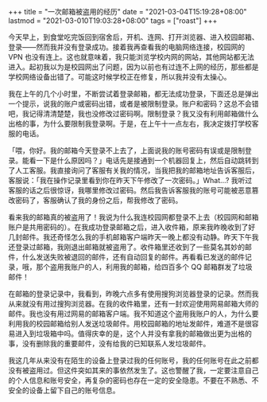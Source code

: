 +++
title = "一次邮箱被盗用的经历"
date = "2021-03-04T15:19:28+08:00"
lastmod = "2021-03-010T19:03:28+08:00"
tags = ["roast"]
+++

今天早上，到食堂吃完饭回到宿舍后，开机、连网、打开浏览器、进入校园邮箱、登录——然而我并没有登录成功。接着我再查看我的电脑网络连接，校园网的 VPN 也没有连上。这也就意味着，我只能浏览学校内网的网站，其他网站都无法进入。起初我以为是校园网出了问题，因为以前也有过连不上网的经历，那些都是学校网络设备出错了。可能这时候学校正在修复，所以我并没有太操心。

我在上午的几个小时里，不断尝试着登录邮箱，都无法成功登录，下面还总是弹出一个提示，说我的账户或密码出错，或者是被限制登录。账户和密码？这总不会错吧，我记得清清楚楚，我也没修改过密码啊。限制登录？我又没有利用邮箱做什么出格的事，为什么要限制我登录啊。于是，在上午十一点左右，我决定拨打学校客服的电话。

「喂，你好。我的邮箱今天登录不上去了，上面说我的账号密码有误或是限制登录。能看一下是什么原因吗？」电话先是接通到一个机器回复上，然后自动跳转到了人工客服。我直接询问了客服有关我的情况，当我把我的邮箱地址告诉客服后，客服说：「我在操作记录里看到你在昨天下午修改了一次密码。」What...? 我听过客服的话之后很惊讶，我哪里修改过密码。然后我告诉客服我的账号可能被恶意篡改密码了，客服确认了我的身份之后，帮我修改了密码。

看来我的邮箱真的被盗用了！我说为什么我连校园网都登录不上去（校园网和邮箱账户是共用密码的）。在我成功登录邮箱之后，进入收件箱，原来我昨晚收到了好几封邮件。我还奇怪怎么我的手机邮箱客户端昨天一晚上都没有动静。昨天下午我还登录过邮箱，我刚退出邮箱就被盗用了。收件箱里还收到了一些莫名其妙的邮件，什么发送失败被退回的邮件，还有自动回复的邮件。再看看已发送的邮件记录，哦，那个盗用我账户的人，利用我的邮箱，给四百多个 QQ 邮箱群发了垃圾邮件！

在邮箱的登录记录中，我看到，昨晚六点多有使用搜狗浏览器登录的记录。然而我从来就没有用过搜狗浏览器。在我的收件箱里，还有一封欢迎使用网易邮箱大师的邮件。我也没有用过网易的邮箱客户端。我不知道这个盗用我账户的人，为什么要利用我的校园邮箱给别人发送垃圾邮件。用校园邮箱的地址发邮件，难道不是很容易进入到垃圾箱中吗。值得庆幸的是，这个人并没有拿我的邮箱做出更为出格的事，没有删除我的重要邮件，没有给我的已知联系人发垃圾邮件。

我这几年从来没有在陌生的设备上登录过我的任何账号，我的任何账号在此之前都没有被盗用过。但这件突如其来的事依然发生了。这也警醒了我，一定要注意自己的个人信息和账号安全，再复杂的密码也存在一定的安全隐患。不要在不熟悉、不安全的设备上留下自己的账号信息。